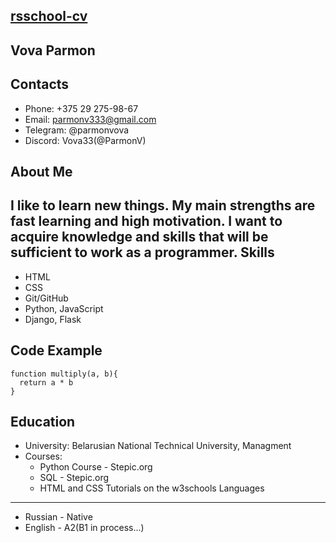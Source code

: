 [rsschool-cv](https://github.com/ParmonV/rsschool-cv)
---
Vova Parmon
---
Contacts
---
* Phone: +375 29 275-98-67
* Email: parmonv333@gmail.com
* Telegram: @parmonvova
* Discord: Vova33(@ParmonV)

About Me
---
I like to learn new things. My main strengths are fast learning and high motivation.
I want to acquire knowledge and skills that will be sufficient to work as a programmer.
Skills
---
* HTML
* CSS
* Git/GitHub
* Python, JavaScript
* Django, Flask
  
Code Example
---
```
function multiply(a, b){
  return a * b
}
```
Education
---
* University: Belarusian National Technical University, Managment
* Courses:
  * Python Course - Stepic.org
  * SQL - Stepic.org
  * HTML and CSS Tutorials on the w3schools
Languages
---
* Russian - Native
* English - A2(B1 in process...)



